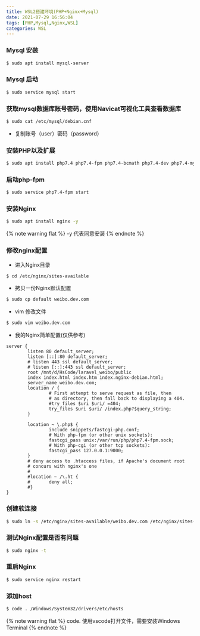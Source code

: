 ```yaml
---
title: WSL2搭建环境(PHP+Nginx+Mysql)
date: 2021-07-29 16:56:04
tags: [PHP,Mysql,Nginx,WSL] 
categories: WSL
---
```


### Mysql 安装

```bash
$ sudo apt install mysql-server
```

### Mysql 启动

```bash
$ sudo service mysql start
```

### 获取mysql数据库账号密码，使用Navicat可视化工具查看数据库

```bash
$ sudo cat /etc/mysql/debian.cnf  
```
* 复制账号（user）密码（password）

### 安装PHP以及扩展

```bash
$ sudo apt install php7.4 php7.4-fpm php7.4-bcmath php7.4-dev php7.4-mysql php7.4-gd php7.4-curl php7.4-xml php7.4-zip php7.4-json
``` 

### 启动php-fpm
 ```bash
$ sudo service php7.4-fpm start
``` 
###  安装Nginx

```bash
$ sudo apt install nginx -y
```
{% note warning flat %}
 -y 代表同意安装
{% endnote %}

###  修改nginx配置

* 进入Nginx目录

```bash
$ cd /etc/nginx/sites-available 
```
* 拷贝一份Nginx默认配置

```bash
$ sudo cp default weibo.dev.com
```
* vim 修改文件

```bash
$ sudo vim weibo.dev.com
```
* 我的Nginx简单配置(仅供参考)

```nginx
server {
        listen 80 default_server;
        listen [::]:80 default_server;
        # listen 443 ssl default_server;
        # listen [::]:443 ssl default_server;
        root /mnt/d/HsCode/laravel_weibo/public
        index index.html index.htm index.nginx-debian.html;
        server_name weibo.dev.com;
        location / {
                # First attempt to serve request as file, then
                # as directory, then fall back to displaying a 404.
                #try_files $uri $uri/ =404;
                try_files $uri $uri/ /index.php?$query_string;
        }

        location ~ \.php$ {
                include snippets/fastcgi-php.conf;
                # With php-fpm (or other unix sockets):
                fastcgi_pass unix:/var/run/php/php7.4-fpm.sock;
                # With php-cgi (or other tcp sockets):
                fastcgi_pass 127.0.0.1:9000;
        }
        # deny access to .htaccess files, if Apache's document root
        # concurs with nginx's one
        #
        #location ~ /\.ht {
        #       deny all;
        #}
}
```
### 创建软连接
```bash
$ sudo ln -s /etc/nginx/sites-available/weibo.dev.com /etc/nginx/sites-enabled/
```
### 测试Nginx配置是否有问题
```bash
$ sudo nginx -t
```
### 重启Nginx
```bash
$ sudo service nginx restart
``` 
### 添加host
```bash
$ code . /Windows/System32/drivers/etc/hosts 
```
{% note warning flat %}
 code.  使用vscode打开文件，需要安装Windows Terminal
{% endnote %}


